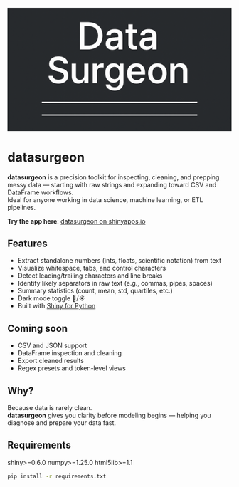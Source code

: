 <p align="center">
  <img src="https://github.com/Walsamer/datasurgeon/raw/main/assets/data_surgeon_image.png" alt="Data Surgeon Banner" width="600"/>
</p>

# datasurgeon

**datasurgeon** is a precision toolkit for inspecting, cleaning, and prepping messy data — starting with raw strings and expanding toward CSV and DataFrame workflows.  
Ideal for anyone working in data science, machine learning, or ETL pipelines.

**Try the app here**: [datasurgeon on shinyapps.io](https://walsamer-datasurgeon.share.connect.posit.cloud)

## Features

- Extract standalone numbers (ints, floats, scientific notation) from text
- Visualize whitespace, tabs, and control characters
- Detect leading/trailing characters and line breaks
- Identify likely separators in raw text (e.g., commas, pipes, spaces)
- Summary statistics (count, mean, std, quartiles, etc.)
- Dark mode toggle 🌙/☀️
- Built with [Shiny for Python](https://shiny.posit.co/py/)


## Coming soon

- CSV and JSON support
- DataFrame inspection and cleaning
- Export cleaned results
- Regex presets and token-level views


## Why?

Because data is rarely clean.  
**datasurgeon** gives you clarity before modeling begins — helping you diagnose and prepare your data fast.


## Requirements

shiny>=0.6.0
numpy>=1.25.0
html5lib>=1.1

```bash
pip install -r requirements.txt
